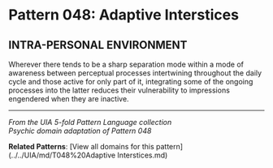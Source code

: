 # Pattern 048: Adaptive Interstices

## INTRA-PERSONAL ENVIRONMENT

Wherever there tends to be a sharp separation mode within a mode of awareness between perceptual processes intertwining throughout the daily cycle and those active for only part of it, integrating some of the ongoing processes into the latter reduces their vulnerability to impressions engendered when they are inactive.

---

*From the UIA 5-fold Pattern Language collection*  
*Psychic domain adaptation of Pattern 048*

**Related Patterns**: [View all domains for this pattern](../../UIA/md/T048%20Adaptive Interstices.md)
